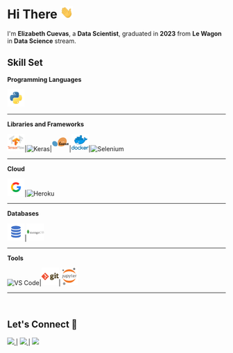 
<h1>Hi There</a>  <img  src="https://raw.githubusercontent.com/ABSphreak/ABSphreak/master/gifs/Hi.gif"  width="30px"></h1>

  

I'm **Elizabeth Cuevas**, a **Data Scientist**, graduated in **2023** from **Le Wagon** in **Data Science** stream.

  

## Skill Set
  
**Programming Languages**

  

<img  title="Python"  alt="Python"  width="40px"  src="https://raw.githubusercontent.com/github/explore/master/topics/python/python.png"  />

___________________________________________________________________________

  

**Libraries and Frameworks**

  

<img  title="TensorFlow"  alt="TensorFlow"  width="40px"  src="https://raw.githubusercontent.com/github/explore/master/topics/tensorflow/tensorflow.png">|<img  title="Keras"  alt="Keras"  width="40px"  src="https://upload.wikimedia.org/wikipedia/commons/thumb/a/ae/Keras_logo.svg/240px-Keras_logo.svg.png">|<img  title="Scikit-Learn"  alt="Scikit Learn"  width="40px"  src="https://raw.githubusercontent.com/github/explore/master/topics/scikit-learn/scikit-learn.png">|<img  title="Docker"  alt="Docker"  width="40px"  src="https://raw.githubusercontent.com/github/explore/master/topics/docker/docker.png">|<img  title="Selenium"  alt="Selenium"  width="40px"  src="https://img.icons8.com/color/48/000000/selenium-test-automation.png">

  
___________________________________________________________________________


**Cloud**

  

<img  title="Azure"  alt="Azure"  width="40px"  src="https://raw.githubusercontent.com/github/explore/master/topics/google/google.png">|<img  title="Heroku"  alt="Heroku"  width="40px"  src="https://img.icons8.com/color/48/000000/heroku.png">

___________________________________________________________________________

  

**Databases**

  

<img  title="SQL"  alt="SQL"  width="40px"  src="https://raw.githubusercontent.com/github/explore/master/topics/sql/sql.png">|<img  title="MongoDB"  alt="MongoDB"  width="40px"  src="https://raw.githubusercontent.com/github/explore/master/topics/mongodb/mongodb.png"><br>

___________________________________________________________________________

  

**Tools**

  

<img  title="VS Code"  alt="VS Code"  width="40px"  src="https://img.icons8.com/fluent/48/000000/visual-studio-code-2019.png">|<img  title="git"  alt="git"  width="40px"  src="https://raw.githubusercontent.com/github/explore/master/topics/git/git.png">|<img  title="Jupyter Notebook"  alt="Jupyter"  width="40px"  src="https://raw.githubusercontent.com/github/explore/master/topics/jupyter-notebook/jupyter-notebook.png">

___________________________________________________________________________

<br>

  

  

## Let's Connect :handshake:

  

<a href="https://www.linkedin.com/in/elizabethandreacuevasrumbos/">
  <img src="https://cdn2.iconfinder.com/data/icons/social-media-2285/512/1_Linkedin_unofficial_colored_svg-128.png" width="40">
</a> |
<a href="mailto:elizabethcuevasrumbos@gmail.com">
  <img src="https://www.freepnglogos.com/uploads/logo-gmail-png/logo-gmail-png-file-gmail-icon-svg-wikimedia-commons-0.png" width="40">
</a> |
<a href="https://www.kaggle.com/elizabethcuevas">
  <img src="https://www.vectorlogo.zone/logos/kaggle/kaggle-icon.svg" width="40">
</a>


